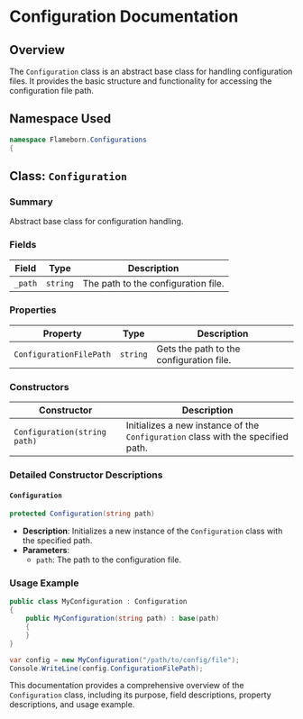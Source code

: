
# Configuration Documentation

## Overview

The `Configuration` class is an abstract base class for handling configuration files. It provides the basic structure and functionality for accessing the configuration file path.

## Namespace Used

```csharp
namespace Flameborn.Configurations
{
```

## Class: `Configuration`

### Summary
Abstract base class for configuration handling.

### Fields

| Field             | Type      | Description                       |
|-------------------|-----------|-----------------------------------|
| `_path`           | `string`  | The path to the configuration file.|

### Properties

| Property                  | Type      | Description                        |
|---------------------------|-----------|------------------------------------|
| `ConfigurationFilePath`   | `string`  | Gets the path to the configuration file. |

### Constructors

| Constructor               | Description                                                       |
|---------------------------|-------------------------------------------------------------------|
| `Configuration(string path)` | Initializes a new instance of the `Configuration` class with the specified path. |

### Detailed Constructor Descriptions

#### `Configuration`

```csharp
protected Configuration(string path)
```

- **Description**: Initializes a new instance of the `Configuration` class with the specified path.
- **Parameters**: 
  - `path`: The path to the configuration file.

### Usage Example

```csharp
public class MyConfiguration : Configuration
{
    public MyConfiguration(string path) : base(path)
    {
    }
}

var config = new MyConfiguration("/path/to/config/file");
Console.WriteLine(config.ConfigurationFilePath);
```

This documentation provides a comprehensive overview of the `Configuration` class, including its purpose, field descriptions, property descriptions, and usage example.
